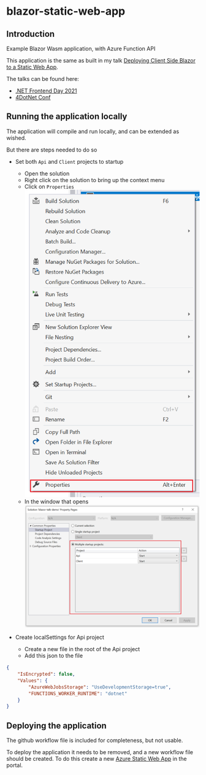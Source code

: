 # blazor-static-web-app

## Introduction

Example Blazor Wasm application, with Azure Function API

This application is the same as built in my talk [Deploying Client Side Blazor to a Static Web App](https://sessionize.com/s/stacy-cashmore/deploying_client_side_blazor_to_a_s/37319).

The talks can be found here:
 * [.NET Frontend Day 2021](https://www.youtube.com/watch?v=1VzG0PIcfq8)
 * [4DotNet Conf](https://www.youtube.com/watch?v=PLEi7UUs4N8&trk)

## Running the application locally

The application will compile and run locally, and can be extended as wished.

But there are steps needed to do so

* Set both `Api` and `Client` projects to startup
  * Open the solution
  * Right click on the solution to bring up the context menu
  * Click on `Properties` <br /> ![Solution context menu](images/solution-context-menu.png)
  * In the window that opens <br /> ![Solution properties window](images/solution-properties.png)

* Create localSettings for Api project
  * Create a new file in the root of the Api project
  * Add this json to the file

``` json
{
    "IsEncrypted": false,
    "Values": {
        "AzureWebJobsStorage": "UseDevelopmentStorage=true",
        "FUNCTIONS_WORKER_RUNTIME": "dotnet"
    }
}
```

## Deploying the application

The github workflow file is included for completeness, but not usable.

To deploy the application it needs to be removed, and a new workflow file should be created. To do this create a new [Azure Static Web App](https://docs.microsoft.com/en-us/azure/static-web-apps?WT.mc_id=AZ-MVP-5003925) in the portal.

